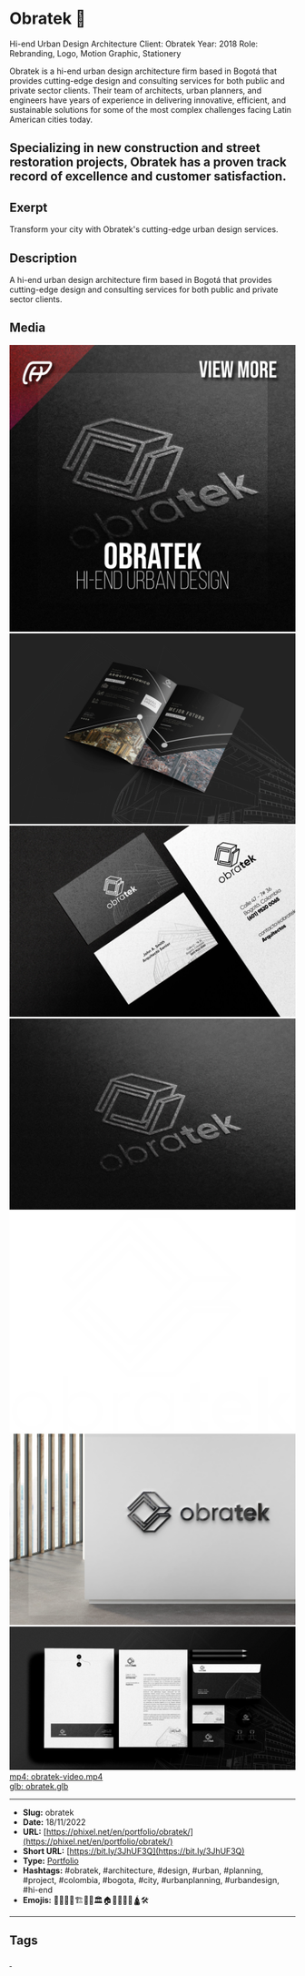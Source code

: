 # Obratek 👷
Hi-end Urban Design Architecture
Client: Obratek
Year: 2018
Role: Rebranding, Logo, Motion Graphic, Stationery

Obratek is a hi-end urban design architecture firm based in Bogotá that provides cutting-edge design and consulting services for both public and private sector clients. Their team of architects, urban planners, and engineers have years of experience in delivering innovative, efficient, and sustainable solutions for some of the most complex challenges facing Latin American cities today.

Specializing in new construction and street restoration projects, Obratek has a proven track record of excellence and customer satisfaction.
------------
## Exerpt
Transform your city with Obratek's cutting-edge urban design services.
## Description
A hi-end urban design architecture firm based in Bogotá that provides cutting-edge design and consulting services for both public and private sector clients.
## Media
<img src="media/39de1157/cover-obratek.jpg" loading="lazy"><br>
<img src="media/01ccb61c/obratek-broshure.jpg" loading="lazy"><br>
<img src="media/c175bf6d/obratek-card.jpg" loading="lazy"><br>
<img src="media/b38913c4/obratek-logo-presentation.jpg" loading="lazy"><br>
<img src="media/ed4db3b6/obratek-logo.png" loading="lazy"><br>
<img src="media/006a58ef/obratek-office-wall.jpg" loading="lazy"><br>
<img src="media/7e935d56/obratek-stationery.jpg" loading="lazy"><br>
	<a href="media/eb2ec2db/obratek-video.mp4" target="_media">mp4: obratek-video.mp4</a><br>
	<a href="media/df039047/obratek.glb" target="_media">glb: obratek.glb</a><br>

------------
- **Slug:** obratek
- **Date:** 18/11/2022
- **URL:** [https://phixel.net/en/portfolio/obratek/](https://phixel.net/en/portfolio/obratek/)
- **Short URL:** [https://bit.ly/3JhUF3Q](https://bit.ly/3JhUF3Q)
- **Type:** [Portfolio](#portfolio)
- **Hashtags:** #obratek, #architecture, #design, #urban, #planning, #project, #colombia, #bogota, #city, #urbanplanning, #urbandesign, #hi-end
- **Emojis:** 👷🧱👷‍♂️🏗👷‍♀️🏛️🏠🏢🏰🗽⛲🛕🛠

------------
## Tags
[ ](# )
